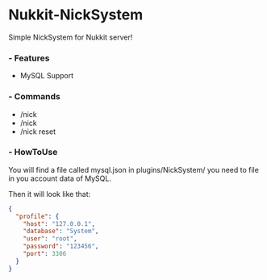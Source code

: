 # Nukkit-NickSystem
Simple NickSystem for Nukkit server!

### - Features
* MySQL Support

### - Commands
* /nick
* /nick <nickname>
* /nick reset

### - HowToUse
You will find a file called mysql.json in plugins/NickSystem/ you need to file in you account data of MySQL.

Then it will look like that:
```json
{
  "profile": {
    "host": "127.0.0.1",
    "database": "System",
    "user": "root",
    "password": "123456",
    "port": 3306
  }
}
```
